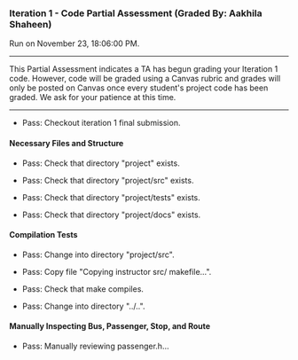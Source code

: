 ### Iteration 1 - Code Partial Assessment (Graded By: Aakhila Shaheen)

Run on November 23, 18:06:00 PM.

<hr>

This Partial Assessment indicates a TA has begun grading your Iteration 1 code. However, code will be graded using a Canvas rubric and grades will only be posted on Canvas once every student's project code has been graded. We ask for your patience at this time.

<hr>

+ Pass: Checkout iteration 1 final submission.




#### Necessary Files and Structure

+ Pass: Check that directory "project" exists.

+ Pass: Check that directory "project/src" exists.

+ Pass: Check that directory "project/tests" exists.

+ Pass: Check that directory "project/docs" exists.


#### Compilation Tests

+ Pass: Change into directory "project/src".

+ Pass: Copy file "Copying instructor src/ makefile...".



+ Pass: Check that make compiles.



+ Pass: Change into directory "../..".


#### Manually Inspecting Bus, Passenger, Stop, and Route

+ Pass: Manually reviewing passenger.h...

    


